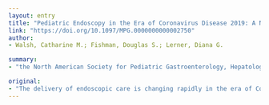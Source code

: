 ```yaml
---
layout: entry
title: "Pediatric Endoscopy in the Era of Coronavirus Disease 2019: A North American Society for Pediatric Gastroenterology, Hepatology, and Nutrition Position Paper"
link: "https://doi.org/10.1097/MPG.0000000000002750"
author:
- Walsh, Catharine M.; Fishman, Douglas S.; Lerner, Diana G.

summary:
- "the North American Society for Pediatric Gastroenterology, Hepatology, and Nutrition has formulated this statement to offer practical guidance to standardize endoscopy services for pediatric patients. Appropriate use of PPE is essential to minimize transmission and preserve supply. Pediatric endoscopic procedures are considered at high risk for COVID-19 transmission. This includes appropriate use of a filtering face-piece respirator, double gloves, facial protection, full body water-resistant disposable gown, shoe covers and a hairnet. NASPGHAN. Endoscopic care is changing rapidly in the. Hepatologies Committee. The North American."

original:
- "The delivery of endoscopic care is changing rapidly in the era of Coronavirus Disease 2019 (COVID-19). The North American Society for Pediatric Gastroenterology, Hepatology, and Nutrition (NASPGHAN) Endoscopy and Procedures Committee has formulated this statement to offer practical guidance to help standardize endoscopy services for pediatric patients with the aim of minimizing COVID-19 transmission to staff, patients, and caregivers and to conserve personal protective equipment (PPE) during this critical time. Appropriate use of PPE is essential to minimize transmission and preserve supply. Pediatric endoscopic procedures are considered at high risk for COVID-19 transmission. We recommend that all pediatric endoscopic procedures are done in a negative pressure room with all staff using proper airborne, contact, and droplet precautions regardless of patient risk stratification. This includes appropriate use of a filtering face-piece respirator (N95, N99, FFP2/3, or PAPR), double gloves, facial protection (full visor and/or face shield), full body water-resistant disposable gown, shoe covers and a hairnet. In deciding which endoscopic procedures should proceed, it is important to weigh the risks and benefits to optimize healthcare delivery and minimize risk. To inform these decisions, we propose a framework for stratifying procedures as emergent (procedures that need to PROCEEED), urgent (PAUSE, weigh the benefits and risks in deciding whether to proceed) and elective (POSTPONE procedures). This statement was based on emerging evidence and is meant as a guide. It is important that all endoscopy facilities where pediatric procedures are performed follow current recommendations from public health agencies within their jurisdiction regarding infection prevention and control of COVID-19."
---
```


